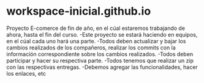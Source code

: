 # workspace-inicial.github.io
Proyecto E-comerce de fin de año, en el cúal estaremos trabajando de ahora, hasta el fin del curso.
-Este proyecto se estará haciendo en equipos, en el cúal cada uno hará una parte.
-Todos deben actualizar y bajar los cambios realizados de los compañeros, realizar los commits con la información correspondiente sobre los cambios realizados.
-Todos deben participar y hacer su respectiva parte.
-Todos tenemos que realizar un zip con las respectivas entregas.
-Debemos agregar las funcionalidades, hacer los enlaces, etc
